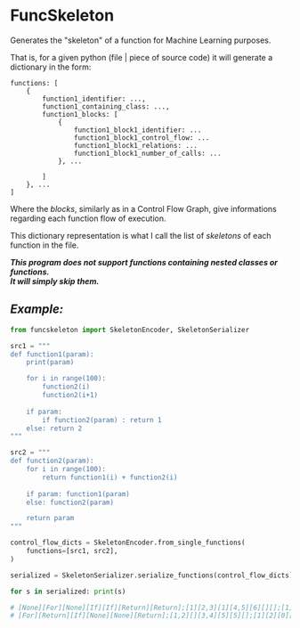 # FuncSkeleton
Generates the "skeleton" of a function for Machine Learning purposes.

That is, for a given python (file | piece of source code) it will generate a dictionary in the form: 
```
functions: [
    {
        function1_identifier: ...,
        function1_containing_class: ...,
        function1_blocks: [
            {
                function1_block1_identifier: ...
                function1_block1_control_flow: ...
                function1_block1_relations: ...
                function1_block1_number_of_calls: ...
            }, ...
            
        ]
    }, ...
]

```
Where the *blocks*, similarly as in a Control Flow Graph, give informations regarding each function flow of execution.

This dictionary representation is what I call the list of *skeletons* of each function in the file.

***This program does not support functions containing nested classes or functions.***\
***It will simply skip them.***

## *Example:*
```python
from funcskeleton import SkeletonEncoder, SkeletonSerializer

src1 = """
def function1(param):
    print(param)

    for i in range(100): 
        function2(i)
        function2(i+1)
    
    if param:
        if function2(param) : return 1
    else: return 2
"""

src2 = """
def function2(param):
    for i in range(100): 
        return function1(i) + function2(i)
    
    if param: function1(param)
    else: function2(param)

    return param
"""

control_flow_dicts = SkeletonEncoder.from_single_functions(
    functions=[src1, src2], 
) 

serialized = SkeletonSerializer.serialize_functions(control_flow_dicts)

for s in serialized: print(s)

# [None][For][None][If][If][Return][Return];[1][2,3][1][4,5][6][][];[1][1][2][0][1][0][0]
# [For][Return][If][None][None][Return];[1,2][][3,4][5][5][];[1][2][0][1][1][0]
```
